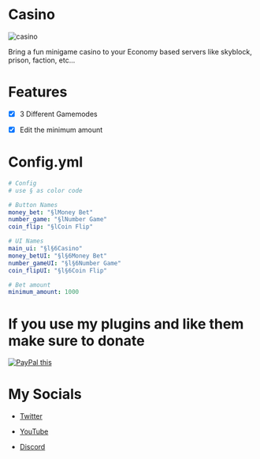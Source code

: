 <h1>Casino</h1>

![casino](https://user-images.githubusercontent.com/66917109/135706099-3f00d3e4-81e0-40d7-a6be-ab9ea1c4fb9d.png)

Bring a fun minigame casino to your Economy based servers like skyblock, prison, faction, etc...

<h1>Features</h1>

- [x] 3 Different Gamemodes

- [x] Edit the minimum amount

<h1>Config.yml</h1>

```yaml
# Config
# use § as color code

# Button Names
money_bet: "§lMoney Bet"
number_game: "§lNumber Game"
coin_flip: "§lCoin Flip"

# UI Names
main_ui: "§l§6Casino"
money_betUI: "§l§6Money Bet"
number_gameUI: "§l§6Number Game"
coin_flipUI: "§l§6Coin Flip"

# Bet amount
minimum_amount: 1000
```

<h1>If you use my plugins and like them make sure to donate</h1>

<a href="https://www.paypal.me/deadbushnetric" 
target="htps://paypal.me/deadbushnetric">
<img src="https://www.paypalobjects.com/en_US/GB/i/btn/btn_donateCC_LG.gif" alt="PayPal this" 
title="PayPal – The safer, easier way to pay online!" border="0" />
</a>

<h1>My Socials</h1>

- <a href="https://twitter.com/deadbushmc">Twitter</a>

- <a href="https://youtube.com/deadbush">YouTube</a>

- <a href="https://discord.gg/q7fKBTfeYp">Discord</a>

